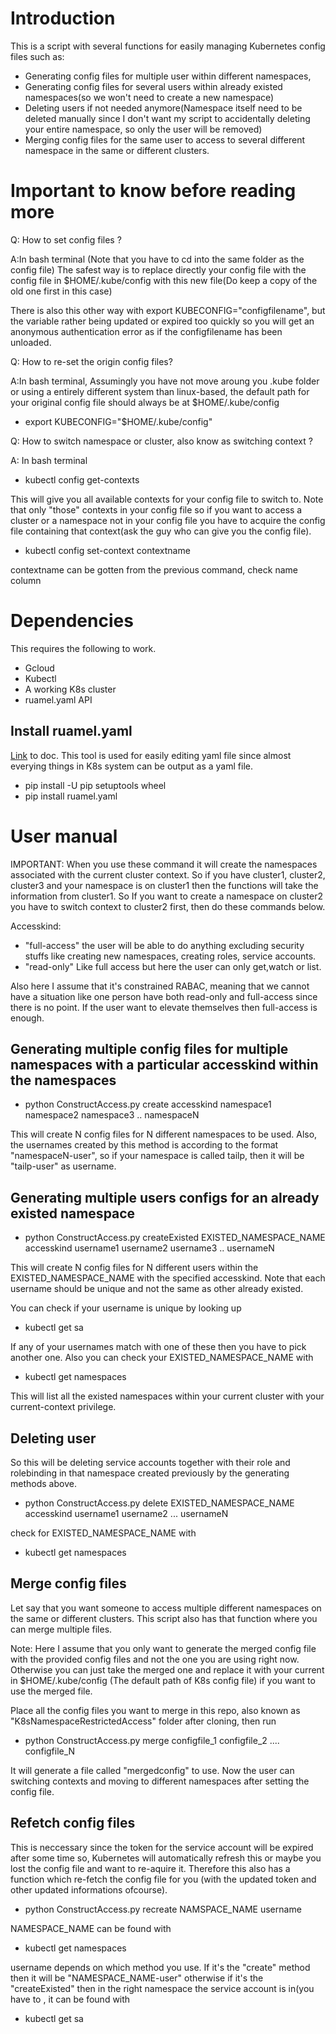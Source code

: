 # Introduction
This is a script with several functions for easily managing Kubernetes config files such as: 

* Generating config files for multiple user within different namespaces, 
* Generating config files for several users within already existed namespaces(so we won't need to create a new namespace) 
* Deleting users if not needed anymore(Namespace itself need to be deleted manually since I don't want my script to accidentally deleting your entire namespace, so only the user will be removed)
* Merging config files for the same user to access to several different namespace in the same or different clusters.

# Important to know before reading more

Q: How to set config files ?

A:In bash terminal (Note that you have to cd into the same folder as the config file)
The safest way is to replace directly your config file with the config file in $HOME/.kube/config with this new file(Do keep a copy of the old one first in this case)

There is also this other way with export KUBECONFIG="configfilename", but the variable rather being updated or expired too quickly so you will get an anonymous authentication error as if the configfilename has been unloaded.

Q: How to re-set the origin config files?

A:In bash terminal, Assumingly you have not move aroung you .kube folder or using a entirely different system than linux-based, the default path for your original config file should always be at $HOME/.kube/config
* export KUBECONFIG="$HOME/.kube/config"

Q: How to switch namespace or cluster, also know as switching context ?

A: In bash terminal 
* kubectl config get-contexts 

This will give you all available contexts for your config file to switch to. Note that only "those" contexts in your config file so if you want to access a cluster or a namespace not in your config file you have to acquire the config file containing that context(ask the guy who can give you the config file).

* kubectl config set-context contextname

contextname can be gotten from the previous command, check name column


# Dependencies
This requires the following to work. 

* Gcloud
* Kubectl
* A working K8s cluster
* ruamel.yaml API

## Install ruamel.yaml
[Link](https://yaml.readthedocs.io/en/latest/install.html) to doc. This tool is used for easily editing yaml file since almost everying things in K8s system can be output as a yaml file.

* pip install -U pip setuptools wheel
* pip install ruamel.yaml

# User manual

IMPORTANT: When you use these command it will create the namespaces associated with the current cluster context. So if you have cluster1, cluster2, cluster3 and your namespace is on cluster1 then the functions will take the information from cluster1. So If you want to create a namespace on cluster2 you have to switch context to cluster2 first, then do these commands below.

Accesskind:
* "full-access" the user will be able to do anything excluding security stuffs like creating new namespaces, creating roles, service accounts. 
* "read-only" Like full access but here the user can only get,watch or list. 

Also here I assume that it's constrained RABAC, meaning that we cannot have a situation like one person have both read-only and full-access since there is no point. If the user want to elevate themselves then full-access is enough.

## Generating multiple config files for multiple namespaces with a particular accesskind within the namespaces

* python ConstructAccess.py create accesskind namespace1 namespace2 namespace3 .. namespaceN

This will create N config files for N different namespaces to be used. Also, the usernames created by this method is according to the format "namespaceN-user", so if your namespace is called tailp, then it will be "tailp-user" as username. 

## Generating multiple users configs for an already existed namespace

* python ConstructAccess.py createExisted EXISTED_NAMESPACE_NAME accesskind username1 username2 username3 .. usernameN

This will create N config files for N different users within the EXISTED_NAMESPACE_NAME with the specified accesskind. Note that each username should be unique and not the same as other already existed. 

You can check if your username is unique by looking up 
* kubectl get sa 

If any of your usernames match with one of these then you have to pick another one. Also you can check your EXISTED_NAMESPACE_NAME with

* kubectl get namespaces

This will list all the existed namespaces within your current cluster with your current-context privilege.

## Deleting user
So this will be deleting service accounts together with their role and rolebinding in that namespace created previously by the generating methods above.
* python ConstructAccess.py delete EXISTED_NAMESPACE_NAME accesskind username1 username2 ... usernameN

check for EXISTED_NAMESPACE_NAME with 

* kubectl get namespaces

## Merge config files

Let say that you want someone to access multiple different namespaces on the same or different clusters. This script also has that function where you can merge multiple files.

Note: Here I assume that you only want to generate the merged config file with the provided config files and not the one you are using right now. Otherwise you can just take the merged one and replace it with your current in $HOME/.kube/config (The default path of K8s config file) if you want to use the merged file.

Place all the config files you want to merge in this repo, also known as "K8sNamespaceRestrictedAccess" folder after cloning, then run

* python ConstructAccess.py merge configfile_1 configfile_2 .... configfile_N

It will generate a file called "mergedconfig" to use. Now the user can switching contexts and moving to different namespaces after setting the config file.

## Refetch config files

This is neccessary since the token for the service account will be expired after some time so, Kubernetes will automatically refresh this or maybe you lost the config file and want to re-aquire it. Therefore this also has a function which re-fetch the config file for you (with the updated token and other updated informations ofcourse).

* python ConstructAccess.py recreate NAMSPACE_NAME username

NAMESPACE_NAME can be found with 
* kubectl get namespaces

username depends on which method you use. If it's the "create" method then it will be "NAMESPACE_NAME-user" otherwise if it's the "createExisted" then in the right namespace the service account is in(you have to , it can be found with
* kubectl get sa














